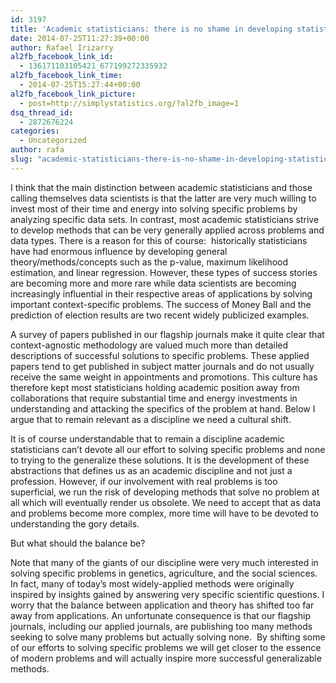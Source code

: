```yaml
---
id: 3197
title: 'Academic statisticians: there is no shame in developing statistical solutions that solve just one problem'
date: 2014-07-25T11:27:39+00:00
author: Rafael Irizarry
al2fb_facebook_link_id:
  - 136171103105421_677199272335932
al2fb_facebook_link_time:
  - 2014-07-25T15:27:44+00:00
al2fb_facebook_link_picture:
  - post=http://simplystatistics.org/?al2fb_image=1
dsq_thread_id:
  - 2872676224
categories:
  - Uncategorized
author: rafa
slug: "academic-statisticians-there-is-no-shame-in-developing-statistical-solutions-that-solve-just-one-problem"
---
```

<p dir="ltr">
  I think that the main distinction between academic statisticians and those calling themselves data scientists is that the latter are very much willing to invest most of their time and energy into solving specific problems by analyzing specific data sets. In contrast, most academic statisticians strive to develop methods that can be very generally applied across problems and data types. There is a reason for this of course:  historically statisticians have had enormous influence by developing general theory/methods/concepts such as the p-value, maximum likelihood estimation, and linear regression. However, these types of success stories are becoming more and more rare while data scientists are becoming increasingly influential in their respective areas of applications by solving important context-specific problems. The success of Money Ball and the prediction of election results are two recent widely publicized examples.
</p>

<p dir="ltr">
  A survey of papers published in our flagship journals make it quite clear that context-agnostic methodology are valued much more than detailed descriptions of successful solutions to specific problems. These applied papers tend to get published in subject matter journals and do not usually receive the same weight in appointments and promotions. This culture has therefore kept most statisticians holding academic position away from collaborations that require substantial time and energy investments in understanding and attacking the specifics of the problem at hand. Below I argue that to remain relevant as a discipline we need a cultural shift.
</p>

<p dir="ltr">
  It is of course understandable that to remain a discipline academic statisticians can’t devote all our effort to solving specific problems and none to trying to the generalize these solutions. It is the development of these abstractions that defines us as an academic discipline and not just a profession. However, if our involvement with real problems is too superficial, we run the risk of developing methods that solve no problem at all which will eventually render us obsolete. We need to accept that as data and problems become more complex, more time will have to be devoted to understanding the gory details.
</p>

But what should the balance be?

<p dir="ltr">
  Note that many of the giants of our discipline were very much interested in solving specific problems in genetics, agriculture, and the social sciences. In fact, many of today’s most widely-applied methods were originally inspired by insights gained by answering very specific scientific questions. I worry that the balance between application and theory has shifted too far away from applications. An unfortunate consequence is that our flagship journals, including our applied journals, are publishing too many methods seeking to solve many problems but actually solving none.  By shifting some of our efforts to solving specific problems we will get closer to the essence of modern problems and will actually inspire more successful generalizable methods.
</p>
